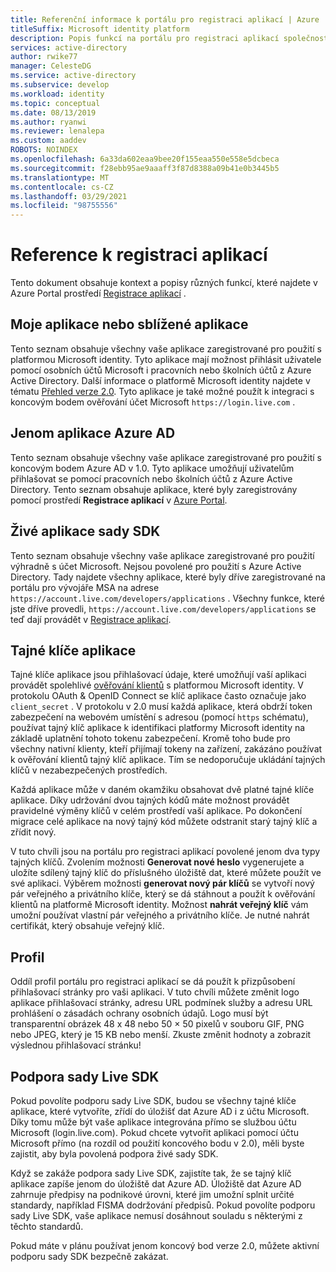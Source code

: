 ```yaml
---
title: Referenční informace k portálu pro registraci aplikací | Azure
titleSuffix: Microsoft identity platform
description: Popis funkcí na portálu pro registraci aplikací společnosti Microsoft.
services: active-directory
author: rwike77
manager: CelesteDG
ms.service: active-directory
ms.subservice: develop
ms.workload: identity
ms.topic: conceptual
ms.date: 08/13/2019
ms.author: ryanwi
ms.reviewer: lenalepa
ms.custom: aaddev
ROBOTS: NOINDEX
ms.openlocfilehash: 6a33da602eaa9bee20f155eaa550e558e5dcbeca
ms.sourcegitcommit: f28ebb95ae9aaaff3f87d8388a09b41e0b3445b5
ms.translationtype: MT
ms.contentlocale: cs-CZ
ms.lasthandoff: 03/29/2021
ms.locfileid: "98755556"
---
```

# <a name="app-registration-reference"></a>Reference k registraci aplikací

Tento dokument obsahuje kontext a popisy různých funkcí, které najdete v Azure Portal prostředí [Registrace aplikací](https://aka.ms/appregistrations) .

## <a name="my-applications-or-converged-applications"></a>Moje aplikace nebo sblížené aplikace

Tento seznam obsahuje všechny vaše aplikace zaregistrované pro použití s platformou Microsoft identity. Tyto aplikace mají možnost přihlásit uživatele pomocí osobních účtů Microsoft i pracovních nebo školních účtů z Azure Active Directory. Další informace o platformě Microsoft identity najdete v tématu [Přehled verze 2.0](./v2-overview.md). Tyto aplikace je také možné použít k integraci s koncovým bodem ověřování účet Microsoft `https://login.live.com` .

## <a name="azure-ad-only-applications"></a>Jenom aplikace Azure AD

Tento seznam obsahuje všechny vaše aplikace zaregistrované pro použití s koncovým bodem Azure AD v 1.0. Tyto aplikace umožňují uživatelům přihlašovat se pomocí pracovních nebo školních účtů z Azure Active Directory. Tento seznam obsahuje aplikace, které byly zaregistrovány pomocí prostředí **Registrace aplikací** v [Azure Portal](https://portal.azure.com).

## <a name="live-sdk-applications"></a>Živé aplikace sady SDK

Tento seznam obsahuje všechny vaše aplikace zaregistrované pro použití výhradně s účet Microsoft. Nejsou povolené pro použití s Azure Active Directory. Tady najdete všechny aplikace, které byly dříve zaregistrované na portálu pro vývojáře MSA na adrese `https://account.live.com/developers/applications` . Všechny funkce, které jste dříve provedli, `https://account.live.com/developers/applications` se teď dají provádět v [Registrace aplikací](https://aka.ms/appregistrations).

## <a name="application-secrets"></a>Tajné klíče aplikace

Tajné klíče aplikace jsou přihlašovací údaje, které umožňují vaší aplikaci provádět spolehlivé [ověřování klientů](https://tools.ietf.org/html/rfc6749#section-2.3) s platformou Microsoft identity. V protokolu OAuth & OpenID Connect se klíč aplikace často označuje jako `client_secret` . V protokolu v 2.0 musí každá aplikace, která obdrží token zabezpečení na webovém umístění s adresou (pomocí `https` schématu), používat tajný klíč aplikace k identifikaci platformy Microsoft identity na základě uplatnění tohoto tokenu zabezpečení. Kromě toho bude pro všechny nativní klienty, kteří přijímají tokeny na zařízení, zakázáno používat k ověřování klientů tajný klíč aplikace. Tím se nedoporučuje ukládání tajných klíčů v nezabezpečených prostředích.

Každá aplikace může v daném okamžiku obsahovat dvě platné tajné klíče aplikace. Díky udržování dvou tajných kódů máte možnost provádět pravidelné výměny klíčů v celém prostředí vaší aplikace. Po dokončení migrace celé aplikace na nový tajný kód můžete odstranit starý tajný klíč a zřídit nový.

V tuto chvíli jsou na portálu pro registraci aplikací povolené jenom dva typy tajných klíčů. Zvolením možnosti **Generovat nové heslo** vygenerujete a uložíte sdílený tajný klíč do příslušného úložiště dat, které můžete použít ve své aplikaci. Výběrem možnosti **generovat nový pár klíčů** se vytvoří nový pár veřejného a privátního klíče, který se dá stáhnout a použít k ověřování klientů na platformě Microsoft identity. Možnost **nahrát veřejný klíč** vám umožní používat vlastní pár veřejného a privátního klíče.
Je nutné nahrát certifikát, který obsahuje veřejný klíč.

## <a name="profile"></a>Profil

Oddíl profil portálu pro registraci aplikací se dá použít k přizpůsobení přihlašovací stránky pro vaši aplikaci. V tuto chvíli můžete změnit logo aplikace přihlašovací stránky, adresu URL podmínek služby a adresu URL prohlášení o zásadách ochrany osobních údajů. Logo musí být transparentní obrázek 48 x 48 nebo 50 × 50 pixelů v souboru GIF, PNG nebo JPEG, který je 15 KB nebo menší. Zkuste změnit hodnoty a zobrazit výslednou přihlašovací stránku!

## <a name="live-sdk-support"></a>Podpora sady Live SDK

Pokud povolíte podporu sady Live SDK, budou se všechny tajné klíče aplikace, které vytvoříte, zřídí do úložišť dat Azure AD i z účtu Microsoft. Díky tomu může být vaše aplikace integrována přímo se službou účtu Microsoft (login.live.com). Pokud chcete vytvořit aplikaci pomocí účtu Microsoft přímo (na rozdíl od použití koncového bodu v 2.0), měli byste zajistit, aby byla povolená podpora živé sady SDK.

Když se zakáže podpora sady Live SDK, zajistíte tak, že se tajný klíč aplikace zapíše jenom do úložiště dat Azure AD. Úložiště dat Azure AD zahrnuje předpisy na podnikové úrovni, které jim umožní splnit určité standardy, například FISMA dodržování předpisů. Pokud povolíte podporu sady Live SDK, vaše aplikace nemusí dosáhnout souladu s některými z těchto standardů.

Pokud máte v plánu používat jenom koncový bod verze 2.0, můžete aktivní podporu sady SDK bezpečně zakázat.